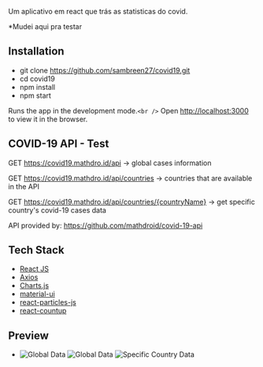 Um aplicativo em react que trás as statisticas do covid.

\*Mudei aqui pra testar

## Installation

- git clone https://github.com/sambreen27/covid19.git
- cd covid19
- npm install
- npm start

Runs the app in the development mode.`<br />`
Open [http://localhost:3000](http://localhost:3000) to view it in the browser.

## COVID-19 API - Test

GET https://covid19.mathdro.id/api -> global cases information

GET https://covid19.mathdro.id/api/countries -> countries that are available in the API

GET https://covid19.mathdro.id/api/countries/{countryName} -> get specific country's covid-19 cases data

API provided by: https://github.com/mathdroid/covid-19-api

## Tech Stack

- [React JS](https://github.com/facebook/react)
- [Axios](https://github.com/axios/axios)
- [Charts.js](https://github.com/chartjs/Chart.js)
- [material-ui](https://github.com/mui-org/material-ui)
- [react-particles-js](https://github.com/Wufe/react-particles-js)
- [react-countup](https://github.com/glennreyes/react-countup)

## Preview

- ![Global Data](https://github.com/sambreen27/covid19/blob/master/src/images/covid1.png)
  ![Global Data](https://github.com/sambreen27/covid19/blob/master/src/images/covid2.png)
  ![Specific Country Data](https://github.com/sambreen27/covid19/blob/master/src/images/covid3.png)
